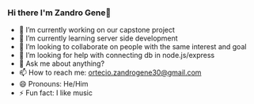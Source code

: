 ### Hi there I'm Zandro Gene👋





- 🔭 I’m currently working on our capstone project
- 🌱 I’m currently learning server side development
- 👯 I’m looking to collaborate on people with the same interest and goal
- 🤔 I’m looking for help with connecting db in node.js/express
- 💬 Ask me about anything?
- 📫 How to reach me: ortecio.zandrogene30@gmail.com
- 😄 Pronouns: He/Him
- ⚡ Fun fact: I like music 

